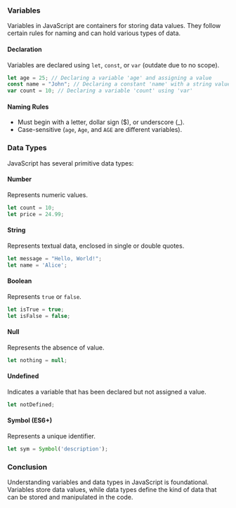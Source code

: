 

### **Variables**

Variables in JavaScript are containers for storing data values. They follow certain rules for naming and can hold various types of data.

#### **Declaration**

Variables are declared using `let`, `const`, or `var` (outdate due to no scope).

```javascript
let age = 25; // Declaring a variable 'age' and assigning a value
const name = "John"; // Declaring a constant 'name' with a string value
var count = 10; // Declaring a variable 'count' using 'var'
```

#### **Naming Rules**

- Must begin with a letter, dollar sign ($), or underscore (_).
- Case-sensitive (`age`, `Age`, and `AGE` are different variables).

### **Data Types**

JavaScript has several primitive data types:

#### **Number**

Represents numeric values.

```javascript
let count = 10;
let price = 24.99;
```

#### **String**

Represents textual data, enclosed in single or double quotes.

```javascript
let message = "Hello, World!";
let name = 'Alice';
```

#### **Boolean**

Represents `true` or `false`.

```javascript
let isTrue = true;
let isFalse = false;
```

#### **Null**

Represents the absence of value.

```javascript
let nothing = null;
```

#### **Undefined**

Indicates a variable that has been declared but not assigned a value.

```javascript
let notDefined;
```

#### **Symbol** (ES6+)

Represents a unique identifier.

```javascript
let sym = Symbol('description');
```

### **Conclusion**

Understanding variables and data types in JavaScript is foundational. Variables store data values, while data types define the kind of data that can be stored and manipulated in the code.
